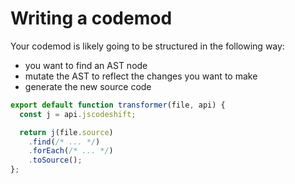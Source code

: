 # Writing a codemod

Your codemod is likely going to be structured in the following way:
- you want to find an AST node
- mutate the AST to reflect the changes you want to make
- generate the new source code

```js
export default function transformer(file, api) {
  const j = api.jscodeshift;

  return j(file.source)
    .find(/* ... */)
    .forEach(/* ... */)
    .toSource();
};
```
